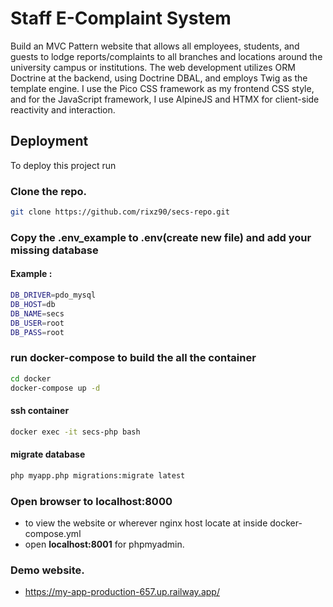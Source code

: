 # Staff E-Complaint System

Build an MVC Pattern website that allows all employees, students, and guests to lodge reports/complaints to all branches and locations around the university campus or institutions. The web development utilizes ORM Doctrine at the backend, using Doctrine DBAL, and employs Twig as the template engine. I use the Pico CSS framework as my frontend CSS style, and for the JavaScript framework, I use AlpineJS and HTMX for client-side reactivity and interaction.

## Deployment

To deploy this project run

### Clone the repo.

```bash
git clone https://github.com/rixz90/secs-repo.git
```

### Copy the .env_example to .env(create new file) and add your missing database

#### Example :

```bash
DB_DRIVER=pdo_mysql
DB_HOST=db
DB_NAME=secs
DB_USER=root
DB_PASS=root
```

### run docker-compose to build the all the container

```bash
cd docker
docker-compose up -d
```

#### ssh container

```bash
docker exec -it secs-php bash
```

#### migrate database

```bash
php myapp.php migrations:migrate latest
```

### Open browser to **localhost:8000**

- to view the website or wherever nginx host locate at inside docker-compose.yml
- open **localhost:8001** for phpmyadmin.

### Demo website.

- https://my-app-production-657.up.railway.app/
